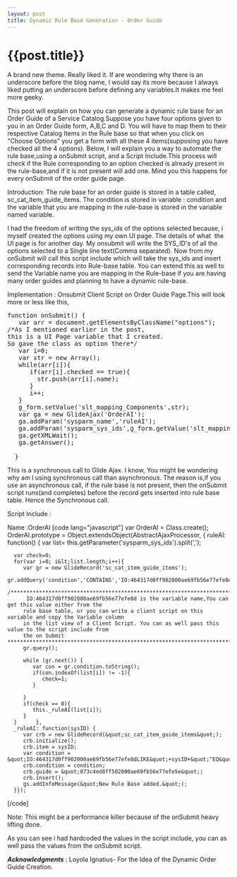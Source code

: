 ```yaml
---
layout: post
title: Dynamic Rule Base Generation - Order Guide
--- 
```




 {{post.title}}
======================================================




A brand new theme. Really liked it. If are wondering why there is an underscore before the blog name, I would say its more because I always liked putting an underscore before defining any variables.It makes me feel more geeky.

This post will explain on how you can generate a dynamic rule base for an Order Guide of a Service Catalog.Suppose you have four options given to you in an Order Guide form, A,B,C and D. You will have to map them to their respective Catalog Items in the Rule base so that when you click on "Choose Options" you get a form with all these 4 items(supposing you have checked all the 4 options). Below, I will explain you a way to automate the rule base,using a onSubmit script, and a Script Include.This process will check if the Rule corresponding to an option checked is already present in the rule-base,and if it is not present will add one. Mind you this happens for every onSubmit of the order guide page.

Introduction: The rule base for an order guide is stored in a table called, sc_cat_item_guide_items. The condition is stored in variable : condition and the variable that you are mapping in the rule-base is stored in the variable named variable.

I had the freedom of writing the sys_ids of the options selected because, i myself created the options using my own UI page. The details of what  the UI page is for another day. My onsubmit will write the SYS_ID's of all the options selected to a Single line text(Comma separated). Now from my onSubmit will call this script include which will take the sys_ids and insert corresponding records into Rule-base table.
You can extend this as well to send the Variable name you are mapping in the Rule-base if you are having many order guides and planning to have a dynamic rule-base.

Implementation :
Onsubmit Client Script on Order Guide Page.This will look more or less like this,
<pre lang="javascript">
function onSubmit() {
   var arr = document.getElementsByClassName("options");
/*As I mentioned earlier in the post, 
this is a UI Page variable that I created.
So gave the class as option there*/
   var i=0;
   var str = new Array();
   while(arr[i]){
      if(arr[i].checked == true){
        str.push(arr[i].name);
      }
      i++;
   }
   g_form.setValue('slt_mapping_Components',str);
   var ga = new GlideAjax('OrderAI');
   ga.addParam('sysparm_name','ruleAI');
   ga.addParam('sysparm_sys_ids',g_form.getValue('slt_mapping_Components'));
   ga.getXMLWait();
   ga.getAnswer();

  }</pre>
This is a synchronous call to Glide Ajax. I know, You might be wondering why am I using synchronous call than asynchronous. The reason is,if you use an asynchronous call, if the rule base is not present, then the onSubmit script runs(and completes) before the record gets inserted into rule base table. Hence the Synchronous call.

Script Include :

Name :OrderAI
[code lang="javascript"]
var OrderAI = Class.create();
OrderAI.prototype = Object.extendsObject(AbstractAjaxProcessor,
{
   ruleAI: function()
   {
      var list=  this.getParameter('sysparm_sys_ids').split(',');
      
      var check=0;
      for(var i=0; i&lt;list.length;i++){
         var gr = new GlideRecord('sc_cat_item_guide_items');
         gr.addQuery('condition','CONTAINS','IO:464317d0ff902000ae69fb56e77efe8d');
         /**********************************************************************************************
          IO:464317d0ff902000ae69fb56e77efe8d is the variable name,You can get this value either from the
         rule base table, or you can write a client script on this variable and copy the Variable column 
         in the list view of a Client Script. You can as well pass this value to the script include from 
         the on Submit *********************************************************************************/
         gr.query();
         
         while (gr.next()) {
            var con = gr.condition.toString();
            if(con.indexOf(list[i]) != -1){
               check=1;
            }
            
         }
         if(check == 0){
            this._ruleAI(list[i]);
         }
      }      },
      _ruleAI: function(sysID) {
         var crb = new GlideRecord(&quot;sc_cat_item_guide_items&quot;);
         crb.initialize();
         crb.item = sysID;
         var condition = &quot;IO:464317d0ff902000ae69fb56e77efe8dLIKE&quot;+sysID+&quot;^EQ&quot;;
         crb.condition = condition;
         crb.guide = &quot;873c4ed8ff502000ae69fb56e77efe5e&quot;;
         crb.insert();
         gs.addInfoMessage(&quot;New Rule Base added.&quot;);
      }});


[/code]


Note: This might be a performance killer because of the onSubmit heavy lifting done.

As you can see i had hardcoded the values in the script include, you can as well pass the values from the onSubmit script.

<strong><em>Acknowledgments</em></strong></a> :
Loyola Ignatius- For the Idea of the Dynamic Order Guide Creation.

